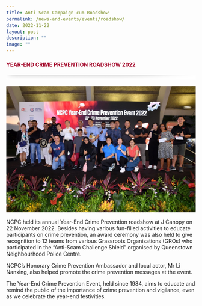 ```yaml
---
title: Anti Scam Campaign cum Roadshow
permalink: /news-and-events/events/roadshow/
date: 2022-11-22
layout: post
description: ""
image: ""
---
```

#### <font style="color:#a20427;">YEAR-END CRIME PREVENTION ROADSHOW 2022</font>

![](/images/About/header-border.png)

![](/images/Events/crime-prevention-roadshow.jpg)

NCPC held its annual Year-End Crime Prevention roadshow at J Canopy on 22 November 2022. Besides having various fun-filled activities to educate participants on crime prevention, an award ceremony was also held to give recognition to 12 teams from various Grassroots Organisations (GROs) who participated in the “Anti-Scam Challenge Shield” organised by Queenstown Neighbourhood Police Centre.

NCPC’s Honorary Crime Prevention Ambassador and local actor, Mr Li Nanxing, also helped promote the crime prevention messages at the event.

The Year-End Crime Prevention Event, held since 1984, aims to educate and remind the public of the importance of crime prevention and vigilance, even as we celebrate the year-end festivities.
